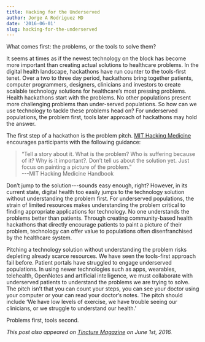 ```yaml
---
title: Hacking for the Underserved
author: Jorge A Rodriguez MD
date: '2016-06-01'
slug: hacking-for-the-underserved
---
```

What comes first: the problems, or the tools to solve them?

It seems at times as if the newest technology on the block has become more important than creating actual solutions to healthcare problems. In the digital health landscape, hackathons have run counter to the tools-first tenet. Over a two to three day period, hackathons bring together patients, computer programmers, designers, clinicians and investors to create scalable technology solutions for healthcare’s most pressing problems. Health hackathons start with the problems. No other populations present more challenging problems than under-served populations. So how can we use technology to tackle these problems head on? For underserved populations, the problem first, tools later approach of hackathons may hold the answer.

The first step of a hackathon is the problem pitch. [MIT Hacking Medicine](http://hackingmedicine.mit.edu/assets/Health_Hackathon_Handbook.pdf) encourages participants with the following guidance:

>“Tell a story about it. What is the problem? Who is suffering because of it? Why is it important?. Don’t tell us about the solution yet. Just focus on painting a picture of the problem.”  
>---MIT Hacking Medicine Handbook

Don’t jump to the solution---sounds easy enough, right? However, in its current state, digital health too easily jumps to the technology solution without understanding the problem first. For underserved populations, the strain of limited resources makes understanding the problem critical to finding appropriate applications for technology. No one understands the problems better than patients. Through creating community-based health hackathons that directly encourage patients to paint a picture of their problem, technology can offer value to populations often disenfranchised by the healthcare system.

Pitching a technology solution without understanding the problem risks depleting already scarce resources. We have seen the tools-first approach fail before. Patient portals have struggled to engage underserved populations. In using newer technologies such as apps, wearables, telehealth, OpenNotes and artificial intelligence, we must collaborate with underserved patients to understand the problems we are trying to solve. The pitch isn’t that you can count your steps, you can see your doctor using your computer or your can read your doctor’s notes. The pitch should include ‘We have low levels of exercise, we have trouble seeing our clinicians, or we struggle to understand our health.’

Problems first, tools second.

*This post also appeared on [Tincture Magazine](https://tincture.io/hacking-for-the-underserved-8ed549573e6b) on June 1st, 2016.*

